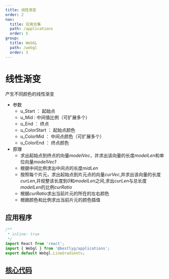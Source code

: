 ```yaml
---
title: 线性渐变
order: 2
nav:
  title: 应用合集
  path: /applications
  order: 5
group:
  title: WebGL
  path: /webgl
  order: 3
---
```


# 线性渐变

产生不同颜色的线性渐变

- 参数
  - u_Start ： 起始点
  - u_Mid : 中间值比例（可扩展多个）
  - u_End ： 终点
  - u_ColorStart ： 起始点颜色
  - u_ColorMid ： 中间点颜色（可扩展多个）
  - u_ColorEnd ： 终点颜色
- 原理
  - 求出起始点到终点的向量*modelVec*，并求出该向量的长度*modelLen*和单位向量*modelVec1*
  - 根据中间比例求出中间点的长度*midLen*
  - 按照每个片元，求出起始点到片元点的向量*curVec*,并求出该向量的长度*curLen*,并规整该长度到*0*和*modelLen*之间,求出*curLen*与总长度*modelLen*的比例*curRatio*
  - 根据*curRatio*求出当前片元的所在的左右颜色
  - 根据颜色和比例求出当前片元的颜色插值

## 应用程序

```jsx
/**
 * inline: true
 */
import React from 'react';
import { Webgl } from '@bestlyg/applications';
export default Webgl.LineGradients;
```

## [核心代码](https://gitee.com/bestlyg/bestlyg/tree/master/packages/applications/src/webgl/gradients/LineGradients.tsx)
